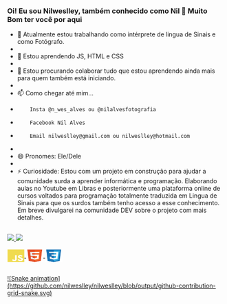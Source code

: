 ### Oi! Eu sou Nilweslley, também conhecido como Nil 👋 Muito Bom ter você por aqui

- 🔭   Atualmente estou trabalhando como intérprete de lingua de Sinais e como Fotógrafo.
- 
- 🌱   Estou aprendendo JS, HTML e CSS
- 
- 👯   Estou procurando colaborar tudo que estou aprendendo ainda mais para quem também está iniciando.
- 
- 📫   Como chegar até mim...
-         Insta @n_wes_alves ou @nilalvesfotografia
-         Facebook Nil Alves
-         Email nilweslley@gmail.com ou nilweslley@hotmail.com
- 
- 😄   Pronomes: Ele/Dele
- 
- ⚡   Curiosidade: Estou com um projeto em construção para ajudar a comunidade surda a aprender informática e programação. Elaborando aulas no Youtube em Libras e posteriormente uma plataforma online de cursos voltados para programação totalmente traduzida em Lingua de Sinais para que os surdos também tenho acesso a esse conhecimento. Em breve divulgarei na comunidade DEV sobre o projeto com mais detalhes.

##



 <div>
  <a href="https://github.com/nilweslley">
  <img height="180em" src="https://github-readme-stats.vercel.app/api?username=nilweslley&show_icons=true&theme=dark&include_all_commits=true&count_private=true"/>
  <img height="180em" src="https://github-readme-stats.vercel.app/api/top-langs/?username=nilweslley&layout=compact&langs_count=7&theme=dark"/>
</div>
  <div style="display: inline_block"><br>
  <img align="center" alt="Nil-Js" height="30" width="40" src="https://raw.githubusercontent.com/devicons/devicon/master/icons/javascript/javascript-plain.svg">
  <img align="center" alt="Nil-HTML" height="30" width="40" src="https://raw.githubusercontent.com/devicons/devicon/master/icons/html5/html5-original.svg">
  <img align="center" alt="Nil-CSS" height="30" width="40" src="https://raw.githubusercontent.com/devicons/devicon/master/icons/css3/css3-original.svg">
</div>
  
  ##
<div>
    ![Snake animation](https://github.com/nilweslley/nilweslley/blob/output/github-contribution-grid-snake.svg)
  </div>
